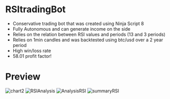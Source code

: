 # RSItradingBot
- Conservative trading bot that was created using Ninja Script 8
- Fully Autonomous and can generate income on the side
- Relies on the relation between RSI values and periods (13 and 3 periods)
- Relies on 1min candles and was backtested using btc/usd over a 2 year period
- High win/loss rate
- 58.01 profit factor!

# Preview
![chart2](https://user-images.githubusercontent.com/109917826/200214591-6523875d-2f9b-462f-b5ba-f7e7b888d2b1.JPG)
![RSIAnalysis](https://user-images.githubusercontent.com/109917826/200216199-3a958ffe-4372-40a8-881e-7352acbb6203.JPG)
![AnalysisRSI](https://user-images.githubusercontent.com/109917826/200214616-d0252d5c-1b2e-495e-b92b-da444678d144.JPG)
![summaryRSI](https://user-images.githubusercontent.com/109917826/200214623-e84d0ac5-256b-45b8-ae8e-9aa59ebfb4b2.JPG)
